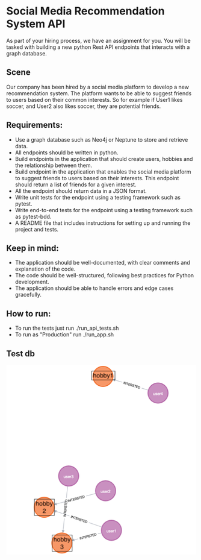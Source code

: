# Social Media Recommendation System API
As part of your hiring process, we have an assignment for you.
You will be tasked with building a new python Rest API endpoints that interacts with a graph database.

## Scene
Our company has been hired by a social media platform to develop a new recommendation system.
The platform wants to be able to suggest friends to users based on their common interests.
So for example if User1 likes soccer, and User2 also likes soccer, they are potential friends.

## Requirements:
- Use a graph database such as Neo4j or Neptune to store and retrieve data.
- All endpoints should be written in python.
- Build endpoints in the application that should create users, hobbies and the relationship between them.
- Build endpoint in the application that enables the social media platform to suggest friends to users based on their interests. This endpoint should return a list of friends for a given interest.
- All the endpoint should return data in a JSON format.
- Write unit tests for the endpoint using a testing framework such as pytest.
- Write end-to-end tests for the endpoint using a testing framework such as pytest-bdd.
- A README file that includes instructions for setting up and running the project and tests.

## Keep in mind:
- The application should be well-documented, with clear comments and explanation of the code.
- The code should be well-structured, following best practices for Python development.
- The application should be able to handle errors and edge cases gracefully.


## How to run:
- To run the tests just run ./run_api_tests.sh
- To run as "Production" run ./run_app.sh

## Test db
![Screenshot](./backend/tests/test_db/graph-3.png)